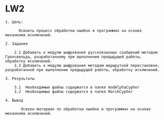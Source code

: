 # LW2
     
    1. Цель: 
    
          Освоить процесс обработки ошибок в программах на основе механизма исключений.
          
    2. Задания
               
        2.1 Добавить к модулю шифрования русскоязычных сообщений методом Гронсвельда, разработанному при выполнении предыдущей работы, обработку исключений.
        2.2 Добавить к модулю шифрования методом маршрутной перестановки, разработанной при выполнении предыдущей работы, обработку исключений.
       
    3. Результаты 
    
        3.1  Необходимые файлы содержатся в папке modAlphaCypher
        3.2  Необходимые файлы содержатся в папке MarshCypher
     
    4. Вывод
    
           Освоен материал по обработки ошибок в программах на основе механизма исключений.
